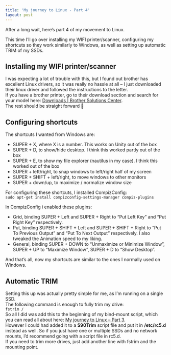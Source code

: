 ```yaml
---
title: 'My journey to Linux - Part 4'
layout: post
---
```


After a long wait, here’s part 4 of my movement to Linux.

This time I’ll go over installing my WIFI printer/scanner, configuring my shortcuts so they work similarly to Windows, as well as setting up automatic TRIM of my SSDs.

<a name="Printer"></a>

## Installing my WIFI printer/scanner

I was expecting a lot of trouble with this, but I found out brother has excellent Linux drivers, so it was really no hassle at all – I just downloaded their linux driver and followed the instructions to the letter.  
If you have a brother printer, go to their download section and search for your model here: [Downloads | Brother Solutions Center](http://support.brother.com/g/b/productsearch.aspx?c=eu_ot&lang=en&content=dl).  
The rest should be straight forward 🙂

<a name="Shortcuts"></a>

## Configuring shortcuts

The shortcuts I wanted from Windows are:

- SUPER + X, where X is a number. This works on Unity out of the box
- SUPER + D, to show/hide desktop. I think this worked partly out of the box
- SUPER + E, to show my file explorer (nautilus in my case). I think this worked out of the box
- SUPER + left/right, to snap windows to left/right half of my screen
- SUPER + SHIFT + left/right, to move windows to other monitors
- SUPER + down/up, to maximize / normalize window size

For configuring these shortcuts, I installed CompizConfig:  
`sudo apt-get install compizconfig-settings-manager compiz-plugins
`

In CompizConfig i enabled these plugins:

- Grid, binding SUPER + Left and SUPER + Right to “Put Left Key” and “Put Right Key” respectively.
- Put, binding SUPER + SHIFT + Left and SUPER + SHIFT + Right to “Put To Previous Output” and “Put To Next Output” respectively. I also tweaked the Animation speed to my liking.
- General, binding SUPER + DOWN to “Unmaximize or Minimize Window”, SUPER + UP to “Maximize Window”, SUPER + D to “Show Desktop”.

And that’s all, now my shortcuts are similar to the ones I normally used on Windows.

<a name="Trim"></a>

## Automatic TRIM

Setting this up was actually pretty simple for me, as I’m running on a single SSD.  
The following command is enough to fully trim my drive:  
`fstrim /`  
So all I did was add this to the beginning of my bind-mount script, which you can read all about here: [My journey to Linux – Part 3](https://steffenskov.github.io/blog/2015/11/13/my-journey-to-linux-part-3.html).  
However I could had added it to a **S90Trim** script file and put it in **/etc/rc5.d** instead as well. So if you just have one or multiple SSDs and no network mounts, I’d recommend going with a script file in rc5.d.  
If you need to trim more drives, just add another line with fstrim and the mounting point.